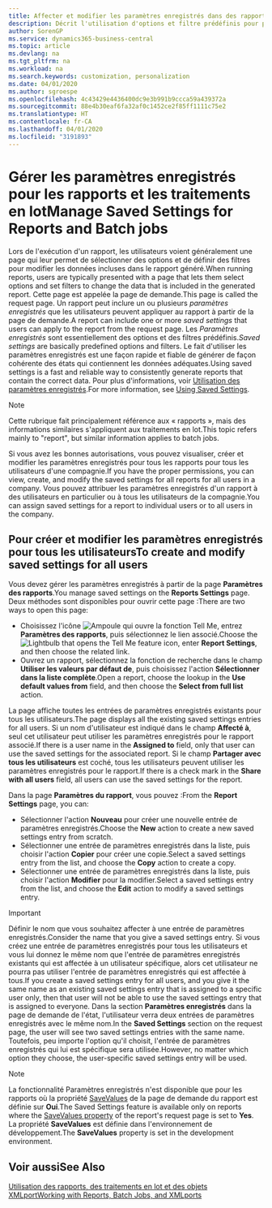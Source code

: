 ```yaml
---
title: Affecter et modifier les paramètres enregistrés dans des rapports | Microsoft Docs
description: Décrit l'utilisation d'options et filtre prédéfinis pour personnaliser un rapport et pour générer les données exactes.
author: SorenGP
ms.service: dynamics365-business-central
ms.topic: article
ms.devlang: na
ms.tgt_pltfrm: na
ms.workload: na
ms.search.keywords: customization, personalization
ms.date: 04/01/2020
ms.author: sgroespe
ms.openlocfilehash: 4c43429e4436400dc9e3b991b9ccca59a439372a
ms.sourcegitcommit: 88e4b30eaf6fa32af0c1452ce2f85ff1111c75e2
ms.translationtype: HT
ms.contentlocale: fr-CA
ms.lasthandoff: 04/01/2020
ms.locfileid: "3191893"
---
```

# <a name="manage-saved-settings-for-reports-and-batch-jobs"></a><span data-ttu-id="7bc4c-103">Gérer les paramètres enregistrés pour les rapports et les traitements en lot</span><span class="sxs-lookup"><span data-stu-id="7bc4c-103">Manage Saved Settings for Reports and Batch jobs</span></span>
<span data-ttu-id="7bc4c-104">Lors de l'exécution d'un rapport, les utilisateurs voient généralement une page qui leur permet de sélectionner des options et de définir des filtres pour modifier les données incluses dans le rapport généré.</span><span class="sxs-lookup"><span data-stu-id="7bc4c-104">When running reports, users are typically presented with a page that lets them select options and set filters to change the data that is included in the generated report.</span></span> <span data-ttu-id="7bc4c-105">Cette page est appelée la page de demande.</span><span class="sxs-lookup"><span data-stu-id="7bc4c-105">This page is called the request page.</span></span> <span data-ttu-id="7bc4c-106">Un rapport peut inclure un ou plusieurs *paramètres enregistrés* que les utilisateurs peuvent appliquer au rapport à partir de la page de demande.</span><span class="sxs-lookup"><span data-stu-id="7bc4c-106">A report can include one or more *saved settings* that users can apply to the report from the request page.</span></span> <span data-ttu-id="7bc4c-107">Les *Paramètres enregistrés* sont essentiellement des options et des filtres prédéfinis.</span><span class="sxs-lookup"><span data-stu-id="7bc4c-107">*Saved settings* are basically predefined options and filters.</span></span> <span data-ttu-id="7bc4c-108">Le fait d'utiliser les paramètres enregistrés est une façon rapide et fiable de générer de façon cohérente des états qui contiennent les données adéquates.</span><span class="sxs-lookup"><span data-stu-id="7bc4c-108">Using saved settings is a fast and reliable way to consistently generate reports that contain the correct data.</span></span> <span data-ttu-id="7bc4c-109">Pour plus d'informations, voir [Utilisation des paramètres enregistrés](ui-work-report.md#SavedSettings).</span><span class="sxs-lookup"><span data-stu-id="7bc4c-109">For more information, see [Using Saved Settings](ui-work-report.md#SavedSettings).</span></span>

> [!NOTE]
> <span data-ttu-id="7bc4c-110">Cette rubrique fait principalement référence aux « rapports », mais des informations similaires s'appliquent aux traitements en lot.</span><span class="sxs-lookup"><span data-stu-id="7bc4c-110">This topic refers mainly to "report", but similar information applies to batch jobs.</span></span>

<span data-ttu-id="7bc4c-111">Si vous avez les bonnes autorisations, vous pouvez visualiser, créer et modifier les paramètres enregistrés pour tous les rapports pour tous les utilisateurs d'une compagnie.</span><span class="sxs-lookup"><span data-stu-id="7bc4c-111">If you have the proper permissions, you can view, create, and modify the saved settings for all reports for all users in a company.</span></span> <span data-ttu-id="7bc4c-112">Vous pouvez attribuer les paramètres enregistrés d'un rapport à des utilisateurs en particulier ou à tous les utilisateurs de la compagnie.</span><span class="sxs-lookup"><span data-stu-id="7bc4c-112">You can assign saved settings for a report to individual users or to all users in the company.</span></span>

<!--
## Apply saved settings to a report
1. Open the report.

   The request page appears.    
2. In the **Saved Settings** section of the page, set the **Name** field  to the saved settings that you want to use.

   The **Saved Settings** section only appears if the report has been run before or if there are existing saved settings entries. The saved settings entry called **Last used options and filters** is always available. These settings are the option and filter values that were used the last time you ran the report.

-->

## <a name="to-create-and-modify-saved-settings-for-all-users"></a><span data-ttu-id="7bc4c-113">Pour créer et modifier les paramètres enregistrés pour tous les utilisateurs</span><span class="sxs-lookup"><span data-stu-id="7bc4c-113">To create and modify saved settings for all users</span></span>
<span data-ttu-id="7bc4c-114">Vous devez gérer les paramètres enregistrés à partir de la page **Paramètres des rapports**.</span><span class="sxs-lookup"><span data-stu-id="7bc4c-114">You manage saved settings on the **Reports Settings** page.</span></span> <span data-ttu-id="7bc4c-115">Deux méthodes sont disponibles pour ouvrir cette page :</span><span class="sxs-lookup"><span data-stu-id="7bc4c-115">There are two ways to open this page:</span></span>
-   <span data-ttu-id="7bc4c-116">Choisissez l'icône ![Ampoule qui ouvre la fonction Tell Me](media/ui-search/search_small.png "Dites-moi ce que vous voulez faire"), entrez **Paramètres des rapports**, puis sélectionnez le lien associé.</span><span class="sxs-lookup"><span data-stu-id="7bc4c-116">Choose the ![Lightbulb that opens the Tell Me feature](media/ui-search/search_small.png "Tell me what you want to do") icon, enter **Report Settings**, and then choose the related link.</span></span>
-   <span data-ttu-id="7bc4c-117">Ouvrez un rapport, sélectionnez la fonction de recherche dans le champ **Utiliser les valeurs par défaut de**, puis choisissez l'action **Sélectionner dans la liste complète**.</span><span class="sxs-lookup"><span data-stu-id="7bc4c-117">Open a report, choose the lookup in the **Use default values from** field, and then choose the **Select from full list** action.</span></span>

<span data-ttu-id="7bc4c-118">La page affiche toutes les entrées de paramètres enregistrés existants pour tous les utilisateurs.</span><span class="sxs-lookup"><span data-stu-id="7bc4c-118">The page displays all the existing saved settings entries for all users.</span></span> <span data-ttu-id="7bc4c-119">Si un nom d'utilisateur est indiqué dans le champ **Affecté à**, seul cet utilisateur peut utiliser les paramètres enregistrés pour le rapport associé.</span><span class="sxs-lookup"><span data-stu-id="7bc4c-119">If there is a user name in the **Assigned to** field, only that user can use the saved settings for the associated report.</span></span> <span data-ttu-id="7bc4c-120">Si le champ **Partager avec tous les utilisateurs** est coché, tous les utilisateurs peuvent utiliser les paramètres enregistrés pour le rapport.</span><span class="sxs-lookup"><span data-stu-id="7bc4c-120">If there is a check mark in the **Share with all users** field, all users can use the saved settings for the report.</span></span>

<span data-ttu-id="7bc4c-121">Dans la page **Paramètres du rapport**, vous pouvez :</span><span class="sxs-lookup"><span data-stu-id="7bc4c-121">From the **Report Settings** page, you can:</span></span>
-   <span data-ttu-id="7bc4c-122">Sélectionner l'action **Nouveau** pour créer une nouvelle entrée de paramètres enregistrés.</span><span class="sxs-lookup"><span data-stu-id="7bc4c-122">Choose the **New** action to create a new saved settings entry from scratch.</span></span>
-   <span data-ttu-id="7bc4c-123">Sélectionner une entrée de paramètres enregistrés dans la liste, puis choisir l'action **Copier** pour créer une copie.</span><span class="sxs-lookup"><span data-stu-id="7bc4c-123">Select a saved settings entry from the list, and choose the **Copy** action to create a copy.</span></span>
-   <span data-ttu-id="7bc4c-124">Sélectionner une entrée de paramètres enregistrés dans la liste, puis choisir l'action **Modifier** pour la modifier.</span><span class="sxs-lookup"><span data-stu-id="7bc4c-124">Select a saved settings entry from the list, and choose the **Edit** action to modify a saved settings entry.</span></span>

> [!Important]
> <span data-ttu-id="7bc4c-125">Définir le nom que vous souhaitez affecter à une entrée de paramètres enregistrés.</span><span class="sxs-lookup"><span data-stu-id="7bc4c-125">Consider the name that you give a saved settings entry.</span></span> <span data-ttu-id="7bc4c-126">Si vous créez une entrée de paramètres enregistrés pour tous les utilisateurs et vous lui donnez le même nom que l'entrée de paramètres enregistrés existants qui est affectée à un utilisateur spécifique, alors cet utilisateur ne pourra pas utiliser l'entrée de paramètres enregistrés qui est affectée à tous.</span><span class="sxs-lookup"><span data-stu-id="7bc4c-126">If you create a saved settings entry for all users, and you give it the same name as an existing saved settings entry that is assigned to a specific user only, then that user will not be able to use the saved settings entry that is assigned to everyone.</span></span>  <span data-ttu-id="7bc4c-127">Dans la section **Paramètres enregistrés** dans la page de demande de l'état, l'utilisateur verra deux entrées de paramètres enregistrés avec le même nom.</span><span class="sxs-lookup"><span data-stu-id="7bc4c-127">In the **Saved Settings** section on the request page, the user will see two saved settings entries with the same name.</span></span> <span data-ttu-id="7bc4c-128">Toutefois, peu importe l'option qu'il choisit, l'entrée de paramètres enregistrés qui lui est spécifique sera utilisée.</span><span class="sxs-lookup"><span data-stu-id="7bc4c-128">However, no matter which option they choose, the user-specific saved settings entry will be used.</span></span>

> [!NOTE]
> <span data-ttu-id="7bc4c-129">La fonctionnalité Paramètres enregistrés n'est disponible que pour les rapports où la propriété [SaveValues](/dynamics365/business-central/dev-itpro/developer/properties/devenv-savevalues-property) de la page de demande du rapport est définie sur **Oui**.</span><span class="sxs-lookup"><span data-stu-id="7bc4c-129">The Saved Settings feature is available only on reports where the [SaveValues property](/dynamics365/business-central/dev-itpro/developer/properties/devenv-savevalues-property) of the report's request page is set to **Yes**.</span></span> <span data-ttu-id="7bc4c-130">La propriété **SaveValues** est définie dans l'environnement de développement.</span><span class="sxs-lookup"><span data-stu-id="7bc4c-130">The **SaveValues** property is set in the development environment.</span></span>  

## <a name="see-also"></a><span data-ttu-id="7bc4c-131">Voir aussi</span><span class="sxs-lookup"><span data-stu-id="7bc4c-131">See Also</span></span>
[<span data-ttu-id="7bc4c-132">Utilisation des rapports, des traitements en lot et des objets XMLport</span><span class="sxs-lookup"><span data-stu-id="7bc4c-132">Working with Reports, Batch Jobs, and XMLports</span></span>](ui-work-report.md)  

